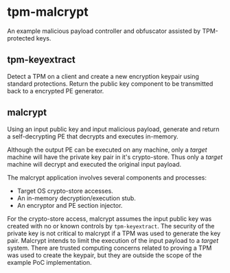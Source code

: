 tpm-malcrypt
============

An example malicious payload controller and obfuscator assisted by TPM-protected keys.

tpm-keyextract
--------------

Detect a TPM on a client and create a new encryption keypair using standard protections.
Return the public key component to be transmitted back to a encrypted PE generator.

malcrypt
--------

Using an input public key and input malicious payload, generate and return a self-decrypting
PE that decrypts and executes in-memory.

Although the output PE can be executed on any machine, only a *target* machine will have
the private key pair in it's crypto-store. Thus only a *target* machine will decrypt and 
executed the original input payload. 

The malcrypt application involves several components and processes:
  * Target OS crypto-store accesses.
  * An in-memory decryption/execution stub.
  * An encryptor and PE section injector.

For the crypto-store access, malcrypt assumes the input public key was created with no or
known controls by `tpm-keyextract`. The security of the private key is not critical to
malcrypt if a TPM was used to generate the key pair. Malcrypt intends to limit the 
execution of the input payload to a *target* system. There are trusted computing concerns
related to proving a TPM was used to create the keypair, but they are outside the scope
of the example PoC implementation.

